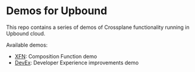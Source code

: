 # Demos for Upbound

This repo contains a series of demos of Crossplane functionality running in Upbound cloud.

Available demos:

* [XFN](./xfn): Composition Function demo
* [DevEx](./devex): Developer Experience improvements demo